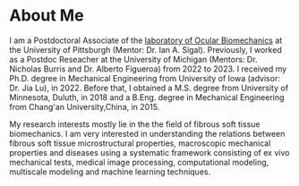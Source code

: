 
About Me
======

I am a Postdoctoral Associate of the [laboratory of Ocular Biomechanics](https://www.ocularbiomechanics.com/) at the University of Pittsburgh (Mentor: Dr. Ian A. Sigal). Previously, I worked as a Postdoc Reseacher at the University of Michigan (Mentors: Dr. Nicholas Burris and Dr. Alberto Figueroa) from 2022 to 2023. I received my Ph.D. degree in Mechanical Engineering from University of Iowa (advisor: Dr. Jia Lu), in 2022. Before that, I obtained a M.S. degree from University of Minnesota, Duluth, in 2018 and a B.Eng. degree in Mechanical Engineering from Chang'an University,China, in 2015.

My research interests mostly lie in the the field of fibrous soft tissue biomechanics. I am very interested in understanding the relations between fibrous soft tissue microstructural properties, macroscopic mechanical properties and diseases using a systematic framework consisting of ex vivo mechanical tests, medical image processing, computational modeling, multiscale modeling and machine learning techniques. 
